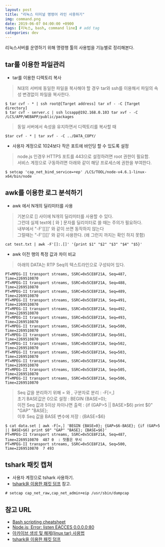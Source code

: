 ```yaml
---
layout: post
title: "리눅스 터미널 명령어 라인 사용하기"
img: command.png
date: 2019-06-07 04:00:00 +0900
tags: [리눅스, bash, command line] # add tag
categories: dev
---
```


리눅스서버를 운영하기 위해 명령행 툴의 사용법을 기능별로 정리해본다. 


## tar룰 이용한 파일관리


- tar를 이용한 디렉토리 복사 

> N대의 서버에 동일한 파일을 복사해야 할 경우 tar와 ssh를 이용해서 파일의 속성 변경없이 파일을 복사한다.  

```
$ tar cvf - * | ssh root@[Target address] tar xf - -C [Target directory] 
$ tar cvf - server.c | ssh lcsapp@192.168.0.103 tar xvf - -C /LCS/APP/WEBAPP/public/packages
``` 

> 동일 서버에서 속성을 유지하면서 디렉토리를 복사할 때  

```
$tar cvf - * | tar xvf - -C ../DATA_COPY/
```

- 사용자 계정으로 1024보다 작은 포트에 바인딩 할 수 있도록 설정 

> node.js 인경우 HTTPS 포트를 443으로 설정하려면 root 권한이 필요함.  
> 서비스 계정으로 구동하려면 아래와 같이 해당 프로세스에 권한을 부여한다.  

```
$ setcap 'cap_net_bind_service=+ep' /LCS/TOOL/node-v4.6.1-linux-x64/bin/node
```

## awk를 이용한 로그 분석하기 

- awk 에서 N개의 딜리미터를 사용  

> 기본으로 [] 사이에 N개의 딜리미터를 사용할 수 있다.  
> 그런데 실제 text에 [ 와 ] 문자를 딜리미터로 쓸 때는 주의가 필요하다.  
> 내부에서 "-F'[[]]' 와 같이 쓰면 동작하지 않는다  
> 그럴때는 "-F'[][]' 와 같이 사용한다. (왜 그런지 까지는 확인 하지 못함)  

```
cat test.txt | awk -F'[]:.[]' '{print $1" "$2" "$3" "$4" "$5}'
```

- awk 이전 행의 특정 값과 차이 비교
> 아래의 DATA는 RTP Seq의 텍스트라인으로 구성되어 있다.  

```
PT=MPEG-II transport streams, SSRC=0x5CE8F21A, Seq=487, Time=2269510870 
PT=MPEG-II transport streams, SSRC=0x5CE8F21A, Seq=488, Time=2269510870 
PT=MPEG-II transport streams, SSRC=0x5CE8F21A, Seq=489, Time=2269510870 
PT=MPEG-II transport streams, SSRC=0x5CE8F21A, Seq=491, Time=2269510870 
PT=MPEG-II transport streams, SSRC=0x5CE8F21A, Seq=492, Time=2269510870 
PT=MPEG-II transport streams, SSRC=0x5CE8F21A, Seq=493, Time=2269510870 
PT=MPEG-II transport streams, SSRC=0x5CE8F21A, Seq=500, Time=2269510870 
PT=MPEG-II transport streams, SSRC=0x5CE8F21A, Seq=501, Time=2269510870 
PT=MPEG-II transport streams, SSRC=0x5CE8F21A, Seq=502, Time=2269510870 
PT=MPEG-II transport streams, SSRC=0x5CE8F21A, Seq=503, Time=2269510870 
PT=MPEG-II transport streams, SSRC=0x5CE8F21A, Seq=504, Time=2269510870 
PT=MPEG-II transport streams, SSRC=0x5CE8F21A, Seq=505, Time=2269510870 
PT=MPEG-II transport streams, SSRC=0x5CE8F21A, Seq=506, Time=2269510870 
```

> Seq 값을 분리하기 위해 = 와 , 구분자로 분리 : -F[=,]  
> 초기 BASE값은 0으로 설정 : BEGIN {BASE=0};  
> 이전 Seq 값과 5이상 차이나면 출력 : {if (GAP>5 || BASE>$6) print $0" "GAP" "BASE};  
> 이후 Seq 값을 BASE 변수에 저장 : {BASE=$6}  

```
$ cat data.set | awk -F[=,] 'BEGIN {BASE=0}; {GAP=$6-BASE}; {if (GAP>5 || BASE>$6) print $0" "GAP" "BASE}; {BASE=$6}'  
PT=MPEG-II transport streams, SSRC=0x5CE8F21A, Seq=487, Time=2269510870  487 0	: 첫줄은 무시
PT=MPEG-II transport streams, SSRC=0x5CE8F21A, Seq=500, Time=2269510870  7 493
```

## tshark 패킷 캡쳐  

- 사용자 계정으로 tshark 사용하기. 
- [tshark을 이용한 패킷 덤프](https://butteryoon.github.io/dev/2019/05/19/pcketdump.html) 참고. 
```
# setcap cap_net_raw,cap_net_admin+eip /usr/sbin/dumpcap
```

## 참고 URL
- [Bash scripting cheatsheet](https://devhints.io/bash.html)
- [Node.js; Error: listen EACCES 0.0.0.0:80](https://geunhokhim.wordpress.com/2016/03/29/nodejs-error-listen-eacces-0-0-0-0-80/)
- [아카이브 생성 및 해제(linux tar) 사용법](https://jdm.kr/blog/14)
- [tshark을 이용한 패킷 덤프](https://butteryoon.github.io/dev/2019/05/19/pcketdump.html)


[Bash]: https://www.gnu.org/software/bash/
